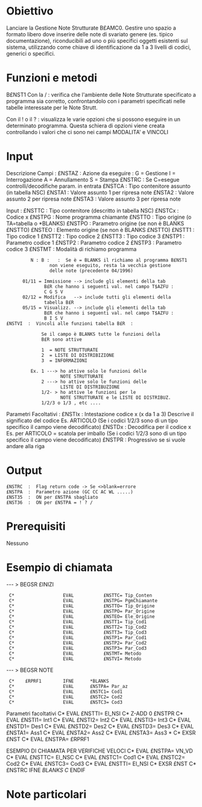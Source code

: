 # Obiettivo
   Lanciare la Gestione Note Strutturate B£AMC0.
   Gestire uno spazio a formato libero dove inserire delle note di svariato genere (es. tipico documentazione), riconducibili    ad uno o più specifici oggetti esistenti sul sistema, utilizzando come chiave di identificazione da 1 a 3 livelli di    codici, generici o specifici.

# Funzioni e metodi

   B£NST1
   Con la /  : 
   verifica che l'ambiente delle Note Strutturate specificato a programma sia corretto, confrontandolo con i parametri    specificati nelle tabelle interessate per le Note Strutt.

   Con il ! o il ?  : 
   visualizza le varie opzioni che si possono eseguire in un determinato programma. Questa schiera di opzioni viene creata    controllando i valori che ci sono nei campi MODALITA' e VINCOLI

# Input

   Descrizione Campi : 
    £NSTAZ  :  Azione da eseguire  :  G = Gestione
                                  I = Interrogazione
                                  A = Annullamento
                                  S = Stampa
    £NSTRC  :  Se C=esegue controlli/decodifiche param. in entrata
    £NSTCA  :  Tipo contenitore assunto (in tabella NSC)
    £NSTA1  :  Valore assunto 1 per ripresa note
    £NSTA2  :  Valore assunto 2 per ripresa note
    £NSTA3  :  Valore assunto 3 per ripresa note

  Input : 
    £NSTTC  :  Tipo contenitore (descritto in tabella NSC)
    £NSTCx  :  Codice x
    £NSTPG  :  Nome programma chiamante
    £NSTTO  :  Tipo origine (o TA=tabella o *BLANKS)
    £NSTPO  :  Parametro origine (se non è BLANKS £NSTTO)
    £NSTEO  :  Elemento origine  (se non è BLANKS £NSTTO)
    £NSTT1  :  Tipo codice 1
    £NSTT2  :  Tipo codice 2
    £NSTT3  :  Tipo codice 3
    £NSTP1  :  Parametro codice 1
    £NSTP2  :  Parametro codice 2
    £NSTP3  :  Parametro codice 3
    £NSTMT  :  Modalità di richiamo programma

             N : B :   :  Se è = BLANKS il richiamo al programma B£NST1
                    non viene eseguito, resta la vecchia gestione
                    delle note (precedente 04/1996)

          01/11 = Immissione --> include gli elementi della tab
                  B£R che hanno i seguenti val. nel campo T$AZFU : 
                  C G S V
          02/12 = Modifica   --> include tutti gli elementi della
                  tabella B£R
          05/15 = Visualizz. --> include gli elementi della tab
                  B£R che hanno i seguenti val. nel campo T$AZFU : 
                  B I S V
    £NSTVI  :  Vincoli alle funzioni tabella B£R  : 

                 Se il campo è BLANKS tutte le funzioni della
                 B£R sono attive

                 1  = NOTE STRUTTURATE
                 2  = LISTE DI DISTRIBIZIONE
                 3  = INFORMAZIONI

             Ex. 1 ---> ho attive solo le funzioni delle
                        NOTE STRUTTURATE
                 2 ---> ho attive solo le funzioni delle
                        LISTE DI DISTRIBUZIONE
                 1/2- > ho attive le funzioni per le
                        NOTE STRUTTURATE e le LISTE DI DISTRIBUZ.
                 1/2/3 o 1/3 , etc ....

  Parametri Facoltativi : 
    £NSTIx  :  Intestazione codice x (x da 1 a 3)
              Descrive il significato del codice
              Es. ARTICOLO
              (Se i codici 1/2/3 sono di un tipo specifico il
              campo viene decodificato)
    £NSTDx  :  Decodifica per il codice x
              Es. per ARTICOLO = scatola per imballo
              (Se i codici 1/2/3 sono di un tipo specifico il
              campo viene decodificato)
    £NSTPR  :  Progressivo se si vuole andare alla riga

# Output

    £NSTRC  :  Flag return code -> Se <>blank=errore
    £NSTPA  :  Parametro azione (GC CC AC WL .....)
    £NST35  :  ON per £NSTPA sbagliato
    £NST36  :  ON per £NSTPA = ! ? /

# Prerequisiti

Nessuno

# Esempio di chiamata

  --- >  BEGSR £INIZI

     C*                  EVAL           £NSTTC= Tip_Conten
     C*                  EVAL           £NSTPG= PgmChiamante
     C*                  EVAL           £NSTTO= Tip_Origine
     C*                  EVAL           £NSTPO= Par_Origine
     C*                  EVAL           £NSTEO= Ele_Origine
     C*                  EVAL           £NSTT1= Tip_Cod1
     C*                  EVAL           £NSTT2= Tip_Cod2
     C*                  EVAL           £NSTT3= Tip_Cod3
     C*                  EVAL           £NSTP1= Par_Cod1
     C*                  EVAL           £NSTP2= Par_Cod2
     C*                  EVAL           £NSTP3= Par_Cod3
     C*                  EVAL           £NSTMT= Metodo
     C*                  EVAL           £NSTVI= Metodo

  --- >  BEGSR NOTE

     C*    £RPRF1        IFNE      *BLANKS
     C*                  EVAL      £NSTPA= Par_az
     C*                  EVAL      £NSTC1= Cod1
     C*                  EVAL      £NSTC2= Cod2
     C*                  EVAL      £NSTC3= Cod3

   Parametri facoltativi
     C*                  EVAL      £NSTTI= El_NSI
     C*                  Z-ADD     0             £NSTPR
     C*                  EVAL      £NSTI1= Int1
     C*                  EVAL      £NSTI2= Int2
     C*                  EVAL      £NSTI3= Int3
     C*                  EVAL      £NSTD1= Des1
     C*                  EVAL      £NSTD2= Des2
     C*                  EVAL      £NSTD3= Des3
     C*                  EVAL      £NSTA1= Ass1
     C*                  EVAL      £NSTA2= Ass2
     C*                  EVAL      £NSTA3= Ass3
      *
     C*                  EXSR      £NST
     C*                  EVAL      £NSTPA= £RPRF1


  ESEMPIO DI CHIAMATA PER VERIFICHE VELOCI
     C*                  EVAL      £NSTPA= VN_VD
     C*                  EVAL      £NSTTC= El_NSC
     C*                  EVAL      £NSTC1= Cod1
     C*                  EVAL      £NSTC2= Cod2
     C*                  EVAL      £NSTC3= Cod3
     C*                  EVAL      £NSTTI= El_NSI
     C*                  EXSR      £NST
     C*    £NSTRC        IFNE      *BLANKS
     C*                  ENDIF


# Note particolari

